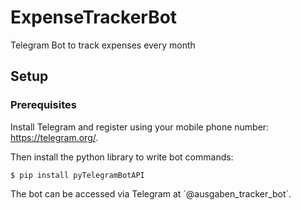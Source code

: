 # ExpenseTrackerBot
Telegram Bot to track expenses every month

## Setup

### Prerequisites
Install Telegram and register using your mobile phone number: https://telegram.org/. 

Then install the python library to write bot commands:
```
$ pip install pyTelegramBotAPI

```

The bot can be accessed via Telegram at ´@ausgaben_tracker_bot´.
